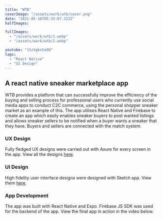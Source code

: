 ```yaml
---
title: "WTB"
coverImage: "/assets/work/wtb/cover.png"
date: "2021-05-16T05:35:07.322Z"
halfImages:

fullImages:
  - "/assets/work/wtb/1.webp"
  - "/assets/work/wtb/2.webp"

youtube: "iSzVgknSa9Q"
tags:
  - "React Native"
  - "UI Design"
---
```


## A react native sneaker marketplace app

WTB provides a platform that can successfully improve the efficiency of the buying and selling process for professional users who currently use social media apps to conduct C2C commerce, using the personal shopper sneaker market as an example of this. The app utilises React Native and Firebase to create an app which easily enables sneaker buyers to post wanted listings and allows sneaker sellers to be notified when a buyer wants a sneaker that they have. Buyers and sellers are connected with the match system.

### UX Design

Fully fledged UX designs were carried out with Axure for every screen in the app. View all the designs [here](/assets/work/wtb/WTB_UX.pdf).

### UI Design

High fidelity user interface designs were designed with Sketch app. View them [here](/assets/work/wtb/WTB_UI.png).

### App Development

The app was built with React Native and Expo. Firebase JS SDK was used for the backend of the app. View the final app in action in the video below.
